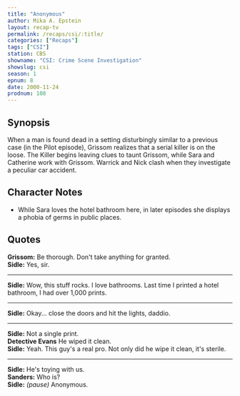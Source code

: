 ```yaml
---
title: "Anonymous"
author: Mika A. Epstein
layout: recap-tv
permalink: /recaps/csi/:title/
categories: ["Recaps"]
tags: ["CSI"]
station: CBS
showname: "CSI: Crime Scene Investigation"
showslug: csi
season: 1
epnum: 8
date: 2000-11-24
prodnum: 108  
---
```


## Synopsis

When a man is found dead in a setting disturbingly similar to a previous case (in the Pilot episode), Grissom realizes that a serial killer is on the loose. The Killer begins leaving clues to taunt Grissom, while Sara and Catherine work with Grissom. Warrick and Nick clash when they investigate a peculiar car accident.

## Character Notes

* While Sara loves the hotel bathroom here, in later episodes she displays a phobia of germs in public places.

## Quotes

**Grissom:** Be thorough. Don't take anything for granted.  
**Sidle:** Yes, sir.  

- - -

**Sidle:** Wow, this stuff rocks. I love bathrooms. Last time I printed a hotel bathroom, I had over 1,000 prints.
  

- - -

**Sidle:** Okay... close the doors and hit the lights, daddio.
  

- - -

**Sidle:** Not a single print.  
**Detective Evans** He wiped it clean.  
**Sidle:** Yeah. This guy's a real pro. Not only did he wipe it clean, it's sterile.  

- - -

**Sidle:** He's toying with us.  
**Sanders:** Who is?  
**Sidle:** _(pause)_ Anonymous.


